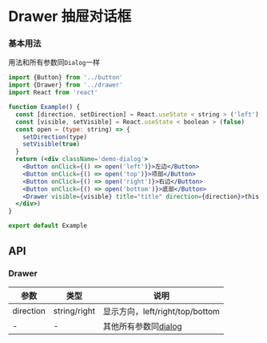 # Drawer 抽屉对话框

### 基本用法

用法和所有参数同`Dialog`一样

```jsx
import {Button} from '../button'
import {Drawer} from '../drawer'
import React from 'react'

function Example() {
  const [direction, setDirection] = React.useState < string > ('left')
  const [visible, setVisible] = React.useState < boolean > (false)
  const open = (type: string) => {
    setDirection(type)
    setVisible(true)
  }
  return (<div className='demo-dialog'>
    <Button onClick={() => open('left')}>左边</Button>
    <Button onClick={() => open('top')}>项部</Button>
    <Button onClick={() => open('right')}>右边</Button>
    <Button onClick={() => open('bottom')}>底部</Button>
    <Drawer visible={visible} title="title" direction={direction}>this content</Drawer>
  </div>)
}

export default Example

```

## API

### Drawer

|参数|类型|说明|
|----------|--------------|--------|
|direction        | string/right  |显示方向，left/right/top/bottom|
|-                | -             |其他所有参数同[dialog](/#/dialog)|
